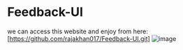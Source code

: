 # Feedback-UI
we can access this website and enjoy from here:[https://github.com/rajakhan017/Feedback-UI.git]
![image](https://github.com/rajakhan017/Feedback-UI/assets/135150598/20f7bb44-d41c-45d7-8106-143bf83b0cab)
